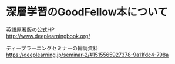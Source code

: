 # 深層学習のGoodFellow本について
英語原著版の公式HP  
http://www.deeplearningbook.org/  

ディープラーニングセミナーの輪読資料  
https://deeplearning.jp/seminar-2/#1515565927378-9a11fdc4-798a  

　
 　
  
  
  



